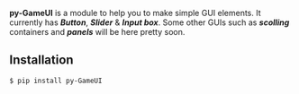 **py-GameUI** is a module to help you to make simple GUI elements.
It currently has **_Button_**, **_Slider_** & **_Input box_**. Some other GUIs such as **_scolling_** containers and **_panels_** will be here pretty soon.

## Installation

```bash
$ pip install py-GameUI
```
